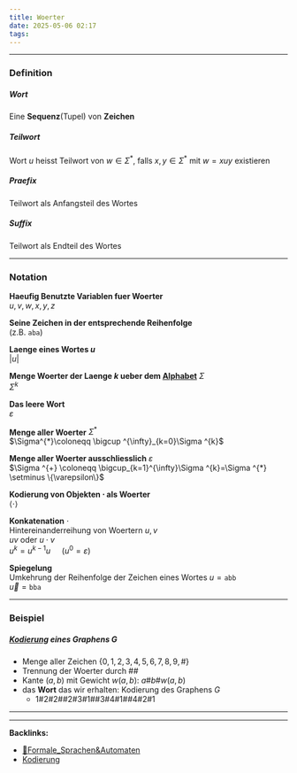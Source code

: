 ```yaml
---
title: Woerter
date: 2025-05-06 02:17
tags: 
---
```


----

### Definition
##### Wort
Eine **Sequenz**(Tupel) von **Zeichen**

##### Teilwort
Wort $u$ heisst Teilwort von $w\in \Sigma ^{*}$, falls $x,y\in \Sigma ^{*}$ mit 
$w=xuy$ existieren

##### Praefix
Teilwort als Anfangsteil des Wortes

##### Suffix 
Teilwort als Endteil des Wortes

---

### Notation
**Haeufig Benutzte Variablen fuer Woerter**\
$u,v,w,x,y,z$

**Seine Zeichen in der entsprechende Reihenfolge** \
(z.B. $\texttt{aba}$)

**Laenge eines Wortes $u$** \
$|u|$ 

**Menge Woerter der Laenge $k$ ueber dem [Alphabet](alphabet)** $\Sigma$\
$\Sigma^{k}$ 

**Das leere Wort**\
$\varepsilon$ 

**Menge aller Woerter** $\Sigma ^{*}$\
$\Sigma^{*}\coloneqq \bigcup ^{\infty}_{k=0}\Sigma ^{k}$

**Menge aller Woerter ausschliesslich** $\varepsilon$\
$\Sigma ^{+} \coloneqq \bigcup_{k=1}^{\infty}\Sigma ^{k}=\Sigma ^{*} \setminus \{\varepsilon\}$

**Kodierung von Objekten $\cdot$ als Woerter**\
$\langle \cdot \rangle$

**Konkatenation** $\cdot$ \
Hintereinanderreihung von Woertern $u,v$\
$uv$ oder $u\cdot v$\
$u^{k}=u^{k-1}u \quad$ ($u^{0}=\varepsilon$)

**Spiegelung** \
Umkehrung der Reihenfolge der Zeichen eines Wortes $u=\texttt{abb}$\
$\overleftarrow{u}=\texttt{bba}$

---
 
### Beispiel
##### [Kodierung](kodierung) eines Graphens $G$
- Menge aller Zeichen $\{0,1,2,3,4,5,6,7,8,9,\#\}$
- Trennung der Woerter durch $\#\#$
- Kante $(a,b)$ mit Gewicht $w(a,b)$: $a\#b\#w(a,b)$
- das **Wort** das wir erhalten: Kodierung des Graphens $G$
    - $1\#2\#2\#\#2\#3\#1\#\#3\#4\#1\#\#4\#2\#1$






----

----
**Backlinks:**
- [📁Formale_Sprachen&Automaten](📁Formale_Sprachen&Automaten)
- [Kodierung](kodierung)
